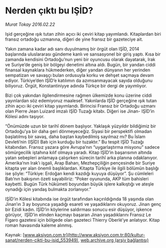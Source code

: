 # Nerden çıktı bu IŞİD?

*Murat Tokay 2016.02.22*

<div class="pNewsDetailMainContent ctx_content" itemprop="articleBody">
 <p>
  Işid gerçeğine ışık tutan zihin açıcı iki çeviri kitap yayımlandı. Kitaplardan biri fransız ortadoğu uzmanına, diğeri de yine fransız bir gazeteciye ait.
 </p>
 <p>
  Yakın zamana kadar adı sanı duyulmamış bir örgüt olan IŞİD, 2014 başlarında uluslararası gündeme kanlı ve sansasyonel bir giriş yaptı. Kısa bir zamanda kendisini Ortadoğu’nun yeni bir oyuncusu olarak dayatarak, Irak ve Suriye’de geniş bir bölgeyi denetimi altına aldı. Bugün, bir yandan ciddi finansal kaynaklara hükmederken, diğer yandan dünyanın her yerinden sempatizan ve savaşçı bulan ordusuyla korku ve dehşet saçmaya devam ediyor. Türkiye’den IŞİD’e katılımın da azımsanmayacak sayıda olduğunu biliyoruz. Örgüt, Konstantiniyye adında Türkçe bir dergi de yayımlıyor.
 </p>
 <p>
  Bizi çok yakından ilgilendirmesine rağmen ülkemizde konu üzerine ciddi yayınlardan söz edemiyoruz maalesef. Yakınlarda IŞİD gerçeğine ışık tutan zihin açıcı iki çeviri kitap yayımlandı. Birincisi Fransız bir Ortadoğu uzmanı olan Pierre Jean Luizard imzalı IŞİD Tuzağı kitabı. Diğeri ise Jinan- IŞİD’in Kölesi adını taşıyor.
 </p>
 <p>
  “Önümüzde uzun bir tarihî dönem başlıyor. Yaklaşık yüzyıldır bildiğimiz bir Ortadoğu’ya bir daha geri dönmeyeceğiz. Siyasi bir perspektifi olmadan başlatılmış bir savaş, daha baştan kaybedilmiş sayılmaz mı? Bu İslam Devleti’nin (IŞİD) Batı için kurduğu bir tuzaktır.” Bu tespit IŞİD Tuzağı kitabından. Fransız yazara göre Avrupa’nın “uygarlaştırma misyonu” sadece sömürgecilik iştahına kılıf olmaya yaradı. Kitap IŞİD’in başarısının altında yatan sebepleri anlamaya çalışırken sürecin tarihî arka planına odaklanıyor. Amerika’nın Irak’ı işgali, Arap Baharı, Mezhepçiliğin pençesinde bir Suriye kitapta yer alan önemli başlıklardan. Kitapta Türkiye ile ilgili bölümün başlığı ise şöyle: “Türkiye: Erdoğan kendi kazdığı kuyuya düşüyor”. Şu cümleleri Batı’nın bakışının özeti sayabiliriz: “Poker oyununda, AKP tüm bahisleri kaybetti. Bugün Türk hükümeti boyundan büyük işlere kalkıştığı ve ateşle oynadığı için yandaş bulmakta zorlanıyor.”
 </p>
 <p>
  IŞİD’in Kölesi kitabında ise örgüt tarafından kaçırıldığında 18 yaşında olan Jinan’ın 3 ay boyunca yaşadığı esareti ve yaşadıklarını okuyoruz. Jinan genç bir Ezidi kadın. IŞİD’in köylerine saldırması sonucu esir düşüyor, işkence görüyor,  IŞİD’in elinden kaçmayı başaran Jinan yaşadıklarını Fransız Le Figaro gazetesi için bölgede olan gazeteci Thierry Oberlé’ye anlatıyor. Kitap roman havasında kaleme alınmış.
 </p>
</div>


Kaynak: [www.aksiyon.com.tr](http://www.aksiyon.com.tr:80/kultur-sanat/nerden-cikti-bu-isid_553949), [web.archive.org (arşiv bağlantısı)](http://web.archive.org/web/20160303005949/http://www.aksiyon.com.tr:80/kultur-sanat/nerden-cikti-bu-isid_553949)

